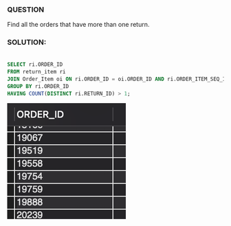 ### QUESTION

Find all the orders that have more than one return.

### SOLUTION:

```sql

SELECT ri.ORDER_ID
FROM return_item ri
JOIN Order_Item oi ON ri.ORDER_ID = oi.ORDER_ID AND ri.ORDER_ITEM_SEQ_ID = oi.ORDER_ITEM_SEQ_ID
GROUP BY ri.ORDER_ID
HAVING COUNT(DISTINCT ri.RETURN_ID) > 1;


```

![Alt text](image.png)